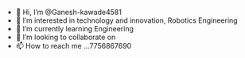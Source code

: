 - 👋 Hi, I’m @Ganesh-kawade4581
- 👀 I’m interested in technology and innovation, Robotics Engineering 
- 🌱 I’m currently learning Engineering 
- 💞️ I’m looking to collaborate on 
- 📫 How to reach me ...7756867690

<!---
Ganesh-kawade4581/Ganesh-kawade4581 is a ✨ special ✨ repository because its `README.md` (this file) appears on your GitHub profile.
You can click the Preview link to take a look at your changes.
--->
